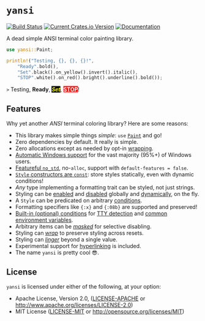 # `yansi`

[![Build Status](https://travis-ci.org/SergioBenitez/yansi.svg?branch=master)](https://travis-ci.org/SergioBenitez/yansi)
[![Current Crates.io Version](https://img.shields.io/crates/v/yansi.svg)](https://crates.io/crates/yansi)
[![Documentation](https://docs.rs/yansi/badge.svg)](https://docs.rs/yansi)

A dead simple ANSI terminal color painting library.

```rust
use yansi::Paint;

println!("Testing, {}, {}, {}!",
    "Ready".bold(),
    "Set".black().on_yellow().invert().italic(),
    "STOP".white().on_red().bright().underline().bold());
```

`>` Testing,
  <b>Ready</b>,
  <span style="color: yellow; background: black;"><i><b>Set</b></i></span>,
  <span style="color: white; background: red;"><u><b>STOP</b></u></span>!

## Features

Why *y*et another *ANSI* terminal coloring library? Here are some reasons:

  * This library makes simple things _simple_: `use` [`Paint`] and go!
  * Zero dependencies by default. It really is simple.
  * Zero allocations except as needed by opt-in [wrapping].
  * [Automatic Windows support] for the vast majority (95%+) of Windows users.
  * [Featureful `no_std`], no-`alloc`, support with `default-features = false`.
  * [`Style` constructors are `const`]: store styles statically, even with
    dynamic conditions!
  * _Any_ type implementing a formatting trait can be styled, not just strings.
  * Styling can be [enabled] and [disabled] globally and [dynamically], on the
    fly.
  * A `Style` can be predicated on arbitrary [conditions].
  * Formatting specifiers like `{:x}` and `{:08b}` are supported and preserved!
  * [Built-in (optional) conditions] for [TTY detection] and [common environment
    variables].
  * Arbitrary items can be [_masked_] for selective disabling.
  * Styling can [_wrap_] to preserve styling across resets.
  * Styling can [_linger_] beyond a single value.
  * Experimental support for [hyperlinking] is included.
  * The name `yansi` is pretty cool 😎.

[`Paint`]: https://docs.rs/yansi/1.0.0-gamma/yansi/trait.Paint.html
[`ansi_term`]: https://crates.io/crates/ansi_term
[`colored`]: https://crates.io/crates/colored
[`term_painter`]: https://crates.io/crates/term-painter
[_masked_]: https://docs.rs/yansi/1.0.0-gamma/yansi/#masking
[wrapping]: https://docs.rs/yansi/1.0.0-gamma/yansi/#wrapping
[_wrap_]: https://docs.rs/yansi/1.0.0-gamma/yansi/#wrapping
[_linger_]: https://docs.rs/yansi/1.0.0-gamma/yansi/#lingering
[conditions]: https://docs.rs/yansi/1.0.0-gamma/yansi/#per-style
[enabled]: https://docs.rs/yansi/1.0.0-gamma/yansi/fn.enable.html
[disabled]: https://docs.rs/yansi/1.0.0-gamma/yansi/fn.disable.html
[dynamically]: https://docs.rs/yansi/1.0.0-gamma/yansi/fn.whenever.html
[enabled conditionally]: https://docs.rs/yansi/1.0.0-gamma/yansi/struct.Condition.html
[TTY detection]: https://docs.rs/yansi/1.0.0-gamma/yansi/struct.Condition.html#impl-Condition-1
[common environment variables]: https://docs.rs/yansi/1.0.0-gamma/yansi/struct.Condition.html#impl-Condition-2
[Automatic Windows support]: https://docs.rs/yansi/1.0.0-gamma/yansi/#windows
[Built-in (optional) conditions]: https://docs.rs/yansi/1.0.0-gamma/yansi/struct.Condition.html#built-in-conditions
[hyperlinking]: https://docs.rs/yansi/1.0.0-gamma/yansi/hyperlink/index.html
[`Style` constructors are `const`]: https://docs.rs/yansi/1.0.0-gamma/yansi/#uniform-const-builders
[Featureful `no_std`]: https://docs.rs/yansi/1.0.0-gamma/yansi/#crate-features

## License

`yansi` is licensed under either of the following, at your option:

 * Apache License, Version 2.0, ([LICENSE-APACHE](LICENSE-APACHE) or http://www.apache.org/licenses/LICENSE-2.0)
 * MIT License ([LICENSE-MIT](LICENSE-MIT) or http://opensource.org/licenses/MIT)
